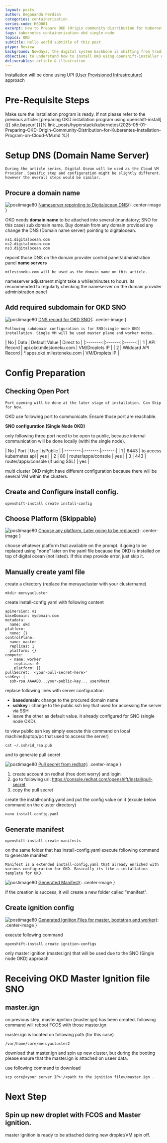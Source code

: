 ```yaml
---
layout: posts
author: Degananda Ferdian
categories: containerization
series-code: HSD001
excerpt: How to Prepare OKD (Origin community distribution for Kubernetes) Master igintion for SNO (Single Node OKD)
tags: kubernetes containerization okd single-node
topics: OKD
subtitle: Hello world subtitle of this post
ptype: Review
background: Nowdays, the digital system backbone is shifting from traditional VM into container (on top of VM or Baremetal) to achieve more agility, versatality, scalability and availability. 
objective: to understand how to install OKD using openshift-installer on cloud VM with UPI Approach.
deliverables: article & illustration
---
```


Installation will be done using UPI <u>(User Provisioned Infrastrcuture)</u> approach

# Pre-Requisite Steps

Make sure the installation program is ready. If not please refer to the previous article: 
[preparing OKD installation program using openshift-install]({{ site.baseurl }}{% link _posts/hyperstack/kubernetes/2025-05-01-Preparing-OKD-Origin-Community-Distribution-for-Kuberentes-Installation-Program-on-Cloud-VM.md %})

# Setup DNS (Domain Name Server)

    During the article series, Digital Ocean will be used as the Cloud VM Provider. Spesific step and configuration might be slightly different. however the overall steps would be similar.

## Procure a domain name

![postimage80](/assets/images/2025-05/ns.jpg)
[Nameserver repointing to Digitalocean DNS](/assets/images/2025-05/ns.jpg){: .center-image }

OKD needs **domain name** to be attached into  several (mandatory; SNO for this case) sub domain name. Buy domain from any domain provided any change the DNS (Domain name server) pointing to digitalocean.

    ns1.digitalocean.com
    ns2.digitalocean.com
    ns3.digitalocean.com

repoint those DNS on the domain provider control panel/administration panel **name servers**

    milestoneku.com will be used as the domain name on this article.

nameserver adjustment might take a while(minutes to hour). its recommended to regularly checking the nameserver on the domain provider administration panel 

## Add required subdomain for OKD SNO

![postimage80](/assets/images/2025-05/ns2.jpg)
[DNS record for OKD SNO](/assets/images/2025-05/ns2.jpg){: .center-image }


    Following subdomain configuration is for SNO(single node OKD) installation. Single VM will be used master plane and worker nodes.

| No | Data | Default Value | Direct to |
|:--------:|:-------:|:------:|
| 1   | API Record  | api.okd.milestoneku.com | VM/Droplets IP   | 
| 2   | Wildcard API Record  | *.apps.okd.milestoneku.com | VM/Droplets IP   |

# Config Preparation

## Checking Open Port

    Port opening will be done at the later stage of installation. Can Skip for Now.

OKD use following port to communicate. Ensure those port are reachable.

**SNO configuration (Single Node OKD)**

only following three port need to be open to public, because internal communication will be done locally (withi the single node).

| No | Port | Use | isPublic |
|:--------:|:-------:|:------:|
| 1 | 6443  | to access kubernetes api | yes   | 
| 2 | 80  | router/apps/console | yes  |
| 3 | 443  | router/apps/console (if using SSL) | yes  |

multi cluster OKD might have different configuration because there will be several VM within the clusters.

## Create and Configure install config.

    openshift-install create install-config

## Choose Platform (Skippable)

![postimage80](/assets/images/2025-05/install1.jpg)
[Choose any platform. Later going to be replaced](/assets/images/2025-05/install1.jpg){: .center-image }

choose whatever platform that available on the prompt. it going to be replaced using "none" later on the yaml file because the OKD is installed on top of digital ocean (not listed). If this step provide error, just skip it.

## Manually create yaml file

create a directory (replace the meruyacluster with your clustername)

    mkdir meruyacluster

create install-config.yaml with following content

```
apiVersion: v1
baseDomain: mydomain.com
metadata:
  name: okd
platform:
  none: {}
controlPlane:
  name: master
  replicas: 1
  platform: {}
compute:
  - name: worker
    replicas: 0
    platform: {}
pullSecret: '<your-pull-secret-here>'
sshKey: |
  ssh-rsa AAAAB3...your-public-key... user@host
```

replace following lines with server configuration
- **basedomain**: change to the procured domain name
- **sshkey** : change to the public ssh key that used for accessing the server via SSH 
- leave the other as default value. it already configured for SNO (single node OKD).

to view public ssh key simply execute this command on local machine(laptop/pc that used to access the server)

    cat ~/.ssh/id_rsa.pub

and to generate pull secret

![postimage80](/assets/images/2025-05/pullsecret.jpg)
[Pull secret from redhat](/assets/images/2025-05/pullsecret.jpg){: .center-image }


1. create account on redhat (free dont worry) and login
2. go to following url:  https://console.redhat.com/openshift/install/pull-secret
3. copy the pull secret

create the install-config.yaml and put the config value on it (excute below command on the cluster directory)

    nano install-config.yaml

## Generate manifest

    openshift-install create manifests

on the same folder that has install-config.yaml execute following command to generate manifest

    Manifest is a extended install-config.yaml that already enriched with various configuration for OKD. Basically its like a installation template for OKD.


![postimage80](/assets/images/2025-05/manifest.jpg)
[Generated Manifest](/assets/images/2025-05/manifest.jpg){: .center-image }

if the creation is success, it will create a new folder called "manifest".

## Create ignition config

![postimage80](/assets/images/2025-05/ignition.jpg)
[Generated Ignition Files for master, bootstrap and worker](/assets/images/2025-05/ignition.jpg){: .center-image }

execute following command

    openshift-install create ignition-configs

only master ignition (master.ign) that will be used due to the SNO (Single node OKD) approach

# Receiving OKD Master Ignition file SNO
## master.ign

on previous step, master.ignition (master.ign) has been created. following command will reboot FCOS with those master.ign

master.ign is located on following path (for this case)

    /var/home/core/meruyacluster2

download that master.ign and spin up new cluster, but during the booting please ensure that the master.ign is attached on useer data.

use following command to download

    scp core@<your server IP>:/<path to the ignition file>/master.ign .

# Next Step

## Spin up new droplet with FCOS and Master ignition.

master ignition is ready to be attached during new droplet/VM spin off.
